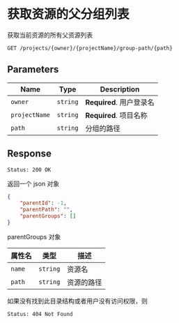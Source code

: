 # 获取资源的父分组列表

获取当前资源的所有父资源列表

```text
GET /projects/{owner}/{projectName}/group-path/{path}
```

## Parameters

| Name          | Type     | Description              |
| ------------- | -------- | ------------------------ |
| `owner`       | `string` | **Required**. 用户登录名 |
| `projectName` | `string` | **Required**. 项目名称   |
| `path`        | `string` | 分组的路径               |

## Response

```text
Status: 200 OK
```

返回一个 json 对象

```json
{
    "parentId": -1,
    "parentPath": "",
    "parentGroups": []
}
```

parentGroups 对象

| 属性名 | 类型     | 描述       |
| ------ | -------- | ---------- |
| `name` | `string` | 资源名     |
| `path` | `string` | 资源的路径 |

如果没有找到此目录结构或者用户没有访问权限，则

```text
Status: 404 Not Found
```
